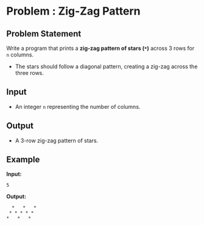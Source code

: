 # Problem : Zig-Zag Pattern

## Problem Statement

Write a program that prints a **zig-zag pattern of stars (`*`)** across 3 rows for `n` columns.

- The stars should follow a diagonal pattern, creating a zig-zag across the three rows.

## Input

- An integer `n` representing the number of columns.

## Output

- A 3-row zig-zag pattern of stars.

## Example

**Input:**

`5`

**Output:**

```
  *   *   *
 * * * * *
*   *   *
```
